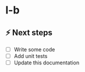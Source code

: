 # l-b

## ⚡️ Next steps

- [ ] Write some code
- [ ] Add unit tests
- [ ] Update this documentation

